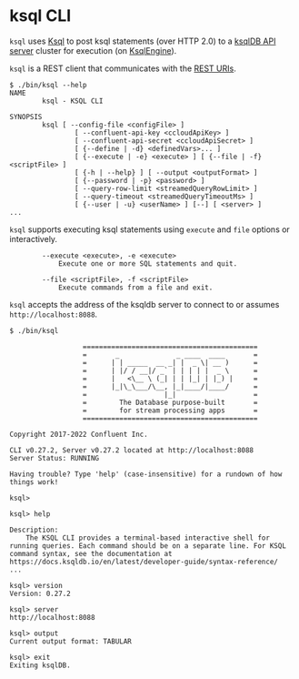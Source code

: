# ksql CLI

`ksql` uses [Ksql](Ksql.md) to post ksql statements (over HTTP 2.0) to a [ksqlDB API server](../rest/KsqlRestApplication.md) cluster for execution (on [KsqlEngine](../KsqlEngine.md)).

`ksql` is a REST client that communicates with the [REST URIs](../api/ServerVerticle.md#uris).

```console
$ ./bin/ksql --help
NAME
        ksql - KSQL CLI

SYNOPSIS
        ksql [ --config-file <configFile> ]
                [ --confluent-api-key <ccloudApiKey> ]
                [ --confluent-api-secret <ccloudApiSecret> ]
                [ {--define | -d} <definedVars>... ]
                [ {--execute | -e} <execute> ] [ {--file | -f} <scriptFile> ]
                [ {-h | --help} ] [ --output <outputFormat> ]
                [ {--password | -p} <password> ]
                [ --query-row-limit <streamedQueryRowLimit> ]
                [ --query-timeout <streamedQueryTimeoutMs> ]
                [ {--user | -u} <userName> ] [--] [ <server> ]
...
```

`ksql` supports executing ksql statements using `execute` and `file` options or interactively.

```text
        --execute <execute>, -e <execute>
            Execute one or more SQL statements and quit.

        --file <scriptFile>, -f <scriptFile>
            Execute commands from a file and exit.
```

`ksql` accepts the address of the ksqldb server to connect to or assumes `http://localhost:8088`.

```console
$ ./bin/ksql

                  ===========================================
                  =       _              _ ____  ____       =
                  =      | | _____  __ _| |  _ \| __ )      =
                  =      | |/ / __|/ _` | | | | |  _ \      =
                  =      |   <\__ \ (_| | | |_| | |_) |     =
                  =      |_|\_\___/\__, |_|____/|____/      =
                  =                   |_|                   =
                  =        The Database purpose-built       =
                  =        for stream processing apps       =
                  ===========================================

Copyright 2017-2022 Confluent Inc.

CLI v0.27.2, Server v0.27.2 located at http://localhost:8088
Server Status: RUNNING

Having trouble? Type 'help' (case-insensitive) for a rundown of how things work!

ksql>
```

```text
ksql> help

Description:
	The KSQL CLI provides a terminal-based interactive shell for running queries. Each command should be on a separate line. For KSQL command syntax, see the documentation at https://docs.ksqldb.io/en/latest/developer-guide/syntax-reference/
...

ksql> version
Version: 0.27.2

ksql> server
http://localhost:8088

ksql> output
Current output format: TABULAR

ksql> exit
Exiting ksqlDB.
```
